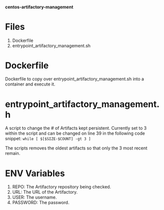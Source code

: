 #### centos-artifactory-management

# Files

1. Dockerfile
2. entrypoint_artifactory_management.sh

# Dockerfile

Dockerfile to copy over entrypoint_artifactory_management.sh into a container and execute it.

# entrypoint_artifactory_management.h 

A script to change the # of Artifacts kept persistent. Currently set to 3 within the script and can be changed on line 39 in the following code snippet: `while [ $[$SIZE-$COUNT] -gt 3 ]`

The scripts removes the oldest artifacts so that only the 3 most recent remain.

# ENV Variables

1. REPO: The Artifactory repository being checked.
2. URL: The URL of the Artifactory.
3. USER: The username.
4. PASSWORD: The password.